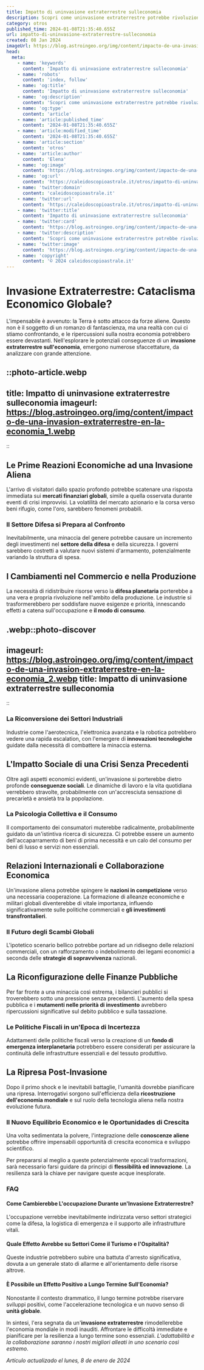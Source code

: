 ```yaml
---
title: Impatto di uninvasione extraterrestre sulleconomia
description: Scopri come uninvasione extraterrestre potrebbe rivoluzionare leconomia mondiale. Analisi approfondite ed effetti inaspettati.
category: otros
published_time: 2024-01-08T21:35:40.655Z
url: impatto-di-uninvasione-extraterrestre-sulleconomia
created: 08 Jan 2024
imageUrl: https://blog.astroingeo.org/img/content/impacto-de-una-invasion-extraterrestre-en-la-economia_1.webp
head:
  meta:
    - name: 'keywords'
      content: 'Impatto di uninvasione extraterrestre sulleconomia'
    - name: 'robots'
      content: 'index, follow'
    - name: 'og:title'
      content: 'Impatto di uninvasione extraterrestre sulleconomia'
    - name: 'og:description'
      content: 'Scopri come uninvasione extraterrestre potrebbe rivoluzionare leconomia mondiale. Analisi approfondite ed effetti inaspettati.'
    - name: 'og:type'
      content: 'article'
    - name: 'article:published_time'
      content: '2024-01-08T21:35:40.655Z'
    - name: 'article:modified_time'
      content: '2024-01-08T21:35:40.655Z'
    - name: 'article:section'
      content: 'otros'
    - name: 'article:author'
      content: 'Elena'
    - name: 'og:image'
      content: 'https://blog.astroingeo.org/img/content/impacto-de-una-invasion-extraterrestre-en-la-economia_1.webp'
    - name: 'og:url'
      content: 'https://caleidoscopioastrale.it/otros/impatto-di-uninvasione-extraterrestre-sulleconomia'
    - name: 'twitter:domain'
      content: 'caleidoscopioastrale.it'
    - name: 'twitter:url'
      content: 'https://caleidoscopioastrale.it/otros/impatto-di-uninvasione-extraterrestre-sulleconomia'
    - name: 'twitter:title'
      content: 'Impatto di uninvasione extraterrestre sulleconomia'
    - name: 'twitter:card'
      content: 'https://blog.astroingeo.org/img/content/impacto-de-una-invasion-extraterrestre-en-la-economia_1.webp'
    - name: 'twitter:description'
      content: 'Scopri come uninvasione extraterrestre potrebbe rivoluzionare leconomia mondiale. Analisi approfondite ed effetti inaspettati.'
    - name: 'twitter:image'
      content: 'https://blog.astroingeo.org/img/content/impacto-de-una-invasion-extraterrestre-en-la-economia_1.webp'
    - name: 'copyright'
      content: '© 2024 caleidoscopioastrale.it'
---
```

# Invasione Extraterrestre: Cataclisma Economico Globale?

L'impensabile è avvenuto: la Terra è sotto attacco da forze aliene. Questo non è il soggetto di un romanzo di fantascienza, ma una realtà con cui ci stiamo confrontando, e le ripercussioni sulla nostra economia potrebbero essere devastanti. Nell'esplorare le potenziali conseguenze di un **invasione extraterrestre sull'economia**, emergono numerose sfaccettature, da analizzare con grande attenzione.

::photo-article.webp
---
title: Impatto di uninvasione extraterrestre sulleconomia
imageurl: https://blog.astroingeo.org/img/content/impacto-de-una-invasion-extraterrestre-en-la-economia_1.webp
---
::

## Le Prime Reazioni Economiche ad una Invasione Aliena

L'arrivo di visitatori dallo spazio profondo potrebbe scatenare una risposta immediata sui **mercati finanziari globali**, simile a quella osservata durante eventi di crisi improvvisi. La volatilità del mercato azionario e la corsa verso beni rifugio, come l'oro, sarebbero fenomeni probabili.

### Il Settore Difesa si Prepara al Confronto

Inevitabilmente, una minaccia del genere potrebbe causare un incremento degli investimenti nel **settore della difesa** e della sicurezza. I governi sarebbero costretti a valutare nuovi sistemi d'armamento, potenzialmente variando la struttura di spesa.

## I Cambiamenti nel Commercio e nella Produzione 

La necessità di ridistribuire risorse verso la **difesa planetaria** porterebbe a una vera e propria rivoluzione nell'ambito della produzione. Le industrie si trasformerebbero per soddisfare nuove esigenze e priorità, innescando effetti a catena sull'occupazione e **il modo di consumo**.

.webp::photo-discover
---
imageurl: https://blog.astroingeo.org/img/content/impacto-de-una-invasion-extraterrestre-en-la-economia_2.webp
title: Impatto di uninvasione extraterrestre sulleconomia
---
::

### La Riconversione dei Settori Industriali

Industrie come l'aerotecnica, l'elettronica avanzata e la robotica potrebbero vedere una rapida escalation, con l'emergere di **innovazioni tecnologiche** guidate dalla necessità di combattere la minaccia esterna.

## L'Impatto Sociale di una Crisi Senza Precedenti

Oltre agli aspetti economici evidenti, un'invasione si porterebbe dietro profonde **conseguenze sociali**. Le dinamiche di lavoro e la vita quotidiana verrebbero stravolte, probabilmente con un'accresciuta sensazione di precarietà e ansietà tra la popolazione.

### La Psicologia Collettiva e il Consumo

Il comportamento dei consumatori muterebbe radicalmente, probabilmente guidato da un'istintiva ricerca di sicurezza. Ci potrebbe essere un aumento dell'accaparramento di beni di prima necessità e un calo del consumo per beni di lusso e servizi non essenziali.

## Relazioni Internazionali e Collaborazione Economica

Un'invasione aliena potrebbe spingere le **nazioni in competizione** verso una necessaria cooperazione. La formazione di alleanze economiche e militari globali diventerebbe di vitale importanza, influendo significativamente sulle politiche commerciali e **gli investimenti transfrontalieri**.

### Il Futuro degli Scambi Globali

L'ipotetico scenario bellico potrebbe portare ad un ridisegno delle relazioni commerciali, con un rafforzamento o indebolimento dei legami economici a seconda delle **strategie di sopravvivenza** nazionali.

## La Riconfigurazione delle Finanze Pubbliche

Per far fronte a una minaccia così estrema, i bilancieri pubblici si troverebbero sotto una pressione senza precedenti. L'aumento della spesa pubblica e i **mutamenti nelle priorità di investimento** avrebbero ripercussioni significative sul debito pubblico e sulla tassazione.

### Le Politiche Fiscali in un'Epoca di Incertezza

Adattamenti delle politiche fiscali verso la creazione di un **fondo di emergenza interplanetaria** potrebbero essere considerati per assicurare la continuità delle infrastrutture essenziali e del tessuto produttivo.

## La Ripresa Post-Invasione

Dopo il primo shock e le inevitabili battaglie, l'umanità dovrebbe pianificare una ripresa. Interrogativi sorgono sull'efficienza della **ricostruzione dell'economia mondiale** e sul ruolo della tecnologia aliena nella nostra evoluzione futura.

### Il Nuovo Equilibrio Economico e le Oportunidades di Crescita

Una volta sedimentata la polvere, l'integrazione delle **conoscenze aliene** potrebbe offrire impensabili opportunità di crescita economica e sviluppo scientifico.

Per prepararsi al meglio a queste potenzialmente epocali trasformazioni, sarà necessario farsi guidare da principi di **flessibilità ed innovazione**. La resilienza sarà la chiave per navigare queste acque inesplorate.

### FAQ
#### Come Cambierebbe L'occupazione Durante un'Invasione Extraterrestre?
L'occupazione verrebbe inevitabilmente indirizzata verso settori strategici come la difesa, la logistica di emergenza e il supporto alle infrastrutture vitali.

#### Quale Effetto Avrebbe su Settori Come il Turismo e l'Ospitalità?
Queste industrie potrebbero subire una battuta d'arresto significativa, dovuta a un generale stato di allarme e all'orientamento delle risorse altrove.

#### È Possibile un Effetto Positivo a Lungo Termine Sull'Economia?
Nonostante il contesto drammatico, il lungo termine potrebbe riservare sviluppi positivi, come l'accelerazione tecnologica e un nuovo senso di **unità globale**.

In sintesi, l'era segnata da un'**invasione extraterrestre** rimodellerebbe l'economia mondiale in modi inauditi. Affrontare le difficoltà immediate e pianificare per la resilienza a lungo termine sono essenziali. _L'adattabilità e la collaborazione saranno i nostri migliori alleati in uno scenario così estremo_.

_Artículo actualizado el lunes, 8 de enero de 2024_